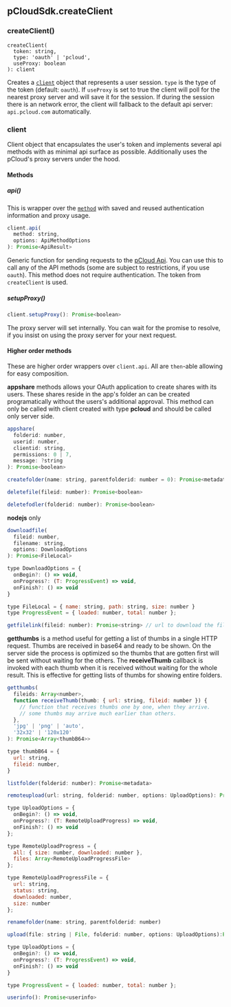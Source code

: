 ## pCloudSdk.createClient

### createClient()

```
createClient(
  token: string,
  type: 'oauth' | 'pcloud',
  useProxy: boolean
): client
```

Creates a [`client`](#client) object that represents a user session. `type` is the type of the token (default: `oauth`). If `useProxy` is set to true the client will poll for the nearest proxy server and will save it for the session. If during the session there is an network error, the client will fallback to the default api server: `api.pcloud.com` automatically.


### client
Client object that encapsulates the user's token and implements several api methods with as minimal api surface as possible. Additionally uses the pCloud's proxy servers under the hood.

#### Methods

##### api()

This is wrapper over the [`method`](api.md#method) with saved and reused authentication information and proxy usage.

``` js
client.api(
  method: string,
  options: ApiMethodOptions
): Promise<ApiResult>
```

Generic function for sending requests to the [pCloud Api](https://docs.pcloud.com/). You can use this to call any of the API methods (some are subject to restrictions, if you use `oauth`). This method does not require authentication. The token from `createClient` is used.

##### setupProxy()

``` js
client.setupProxy(): Promise<boolean>
```

The proxy server will set internally. You can wait for the promise to resolve, if you insist on using the proxy server for your next request.

#### Higher order methods

These are higher order wrappers over `client.api`. All are `then`-able allowing for easy composition.

**appshare** methods allows your OAuth application to create shares with its users. These shares reside in the app's folder an can be created programatically without the users's additional approval. This method can only be called with client created with type **pcloud** and should be called only server side.
```js
appshare(
  folderid: number,
  userid: number,
  clientid: string,
  permissions: 0 | 7,
  message: ?string
): Promise<boolean>
```

```js
createfolder(name: string, parentfolderid: number = 0): Promise<metadata>
```

```js
deletefile(fileid: number): Promise<boolean>
```

``` js
deletefodler(folderid: number): Promise<boolean>

```

**nodejs** only
``` js
downloadfile(
  fileid: number,
  filename: string,
  options: DownloadOptions
): Promise<FileLocal>

type DownloadOptions = {
  onBegin?: () => void,
  onProgress?: (T: ProgressEvent) => void,
  onFinish?: () => void
}

type FileLocal = { name: string, path: string, size: number }
type ProgressEvent = { loaded: number, total: number };
```

``` js
getfilelink(fileid: number): Promise<string> // url to download the file
```

**getthumbs** is a method useful for getting a list of thumbs in a single HTTP request. Thumbs are received in base64 and ready to be shown. On the server side the process is optimized so the thumbs that are gotten first will be sent without waiting for the others. The **receiveThumb** callback is invoked with each thumb when it is received without waiting for the whole result. This is effective for getting lists of thumbs for showing entire folders.

```js
getthumbs(
  fileids: Array<number>,
  function receiveThumb(thumb: { url: string, fileid: number }) {
    // function that receives thumbs one by one, when they arrive.
    // some thumbs may arrive much earlier than others.
  },
  'jpg' | 'png' | 'auto',
  '32x32' | '120x120'
): Promise<Array<thumbB64>>

type thumbB64 = {
  url: string,
  fileid: number,
}
```

``` js
listfolder(folderid: number): Promise<metadata>
```

``` js
remoteupload(url: string, folderid: number, options: UploadOptions): Promise<metadata>

type UploadOptions = {
  onBegin?: () => void,
  onProgress?: (T: RemoteUploadProgress) => void,
  onFinish?: () => void
};

type RemoteUploadProgress = {
  all: { size: number, downloaded: number },
  files: Array<RemoteUploadProgressFile>
};

type RemoteUploadProgressFile = {
  url: string,
  status: string,
  downloaded: number,
  size: number
};
```


``` js
renamefolder(name: string, parentfolderid: number)
```

``` js
upload(file: string | File, folderid: number, options: UploadOptions):Promise<metadata>

type UploadOptions = {
  onBegin?: () => void,
  onProgress?: (T: ProgressEvent) => void,
  onFinish?: () => void
}

type ProgressEvent = { loaded: number, total: number };
```

``` js
userinfo(): Promise<userinfo>
```
